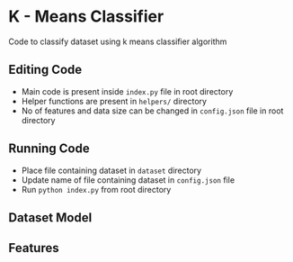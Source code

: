 # K - Means Classifier

Code to classify dataset using k means classifier algorithm

## Editing Code
* Main code is present inside `index.py` file in root directory
* Helper functions are present in `helpers/` directory
* No of features and data size can be changed in `config.json` file in root directory

## Running Code
* Place file containing dataset in `dataset` directory
* Update name of file containing dataset in `config.json` file
* Run `python index.py` from root directory

## Dataset Model


## Features
